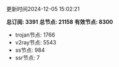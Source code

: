 更新时间2024-12-05 15:02:21

**总订阅: 3391**
**总节点: 21158**
**有效节点: 8300**
- trojan节点: 1766
- v2ray节点: 5543
- ss节点: 984
- ssr节点: 7
